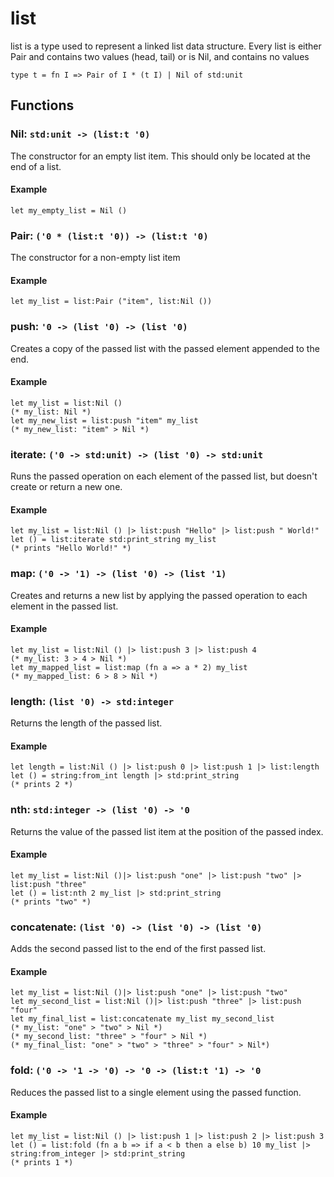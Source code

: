 # list
list is a type used to represent a linked list data structure.
Every list is either Pair and contains two values (head, tail) or is Nil, and contains no values
```halcyon
type t = fn I => Pair of I * (t I) | Nil of std:unit
```
## Functions
### Nil: `std:unit -> (list:t '0)`
The constructor for an empty list item.
This should only be located at the end of a list.
#### Example
```halcyon
let my_empty_list = Nil ()
```
### Pair: `('0 * (list:t '0)) -> (list:t '0)`
The constructor for a non-empty list item
#### Example
```halcyon
let my_list = list:Pair ("item", list:Nil ())
```
### push: `'0 -> (list '0) -> (list '0)`
Creates a copy of the passed list with the passed element appended to the end.
#### Example
```halcyon
let my_list = list:Nil ()
(* my_list: Nil *)
let my_new_list = list:push "item" my_list 
(* my_new_list: "item" > Nil *)
```
### iterate: `('0 -> std:unit) -> (list '0) -> std:unit`
Runs the passed operation on each element of the passed list, but doesn't create or return a new one.
#### Example
```halcyon
let my_list = list:Nil () |> list:push "Hello" |> list:push " World!"
let () = list:iterate std:print_string my_list
(* prints "Hello World!" *)
```
### map: `('0 -> '1) -> (list '0) -> (list '1)`
Creates and returns a new list by applying the passed operation to each element in the passed list.
#### Example
```halcyon
let my_list = list:Nil () |> list:push 3 |> list:push 4 
(* my_list: 3 > 4 > Nil *)
let my_mapped_list = list:map (fn a => a * 2) my_list
(* my_mapped_list: 6 > 8 > Nil *)
```
### length: `(list '0) -> std:integer`
Returns the length of the passed list.
#### Example
```halcyon
let length = list:Nil () |> list:push 0 |> list:push 1 |> list:length
let () = string:from_int length |> std:print_string
(* prints 2 *)
```
### nth: `std:integer -> (list '0) -> '0`
Returns the value of the passed list item at the position of the passed index.
#### Example
```halcyon
let my_list = list:Nil ()|> list:push "one" |> list:push "two" |> list:push "three"
let () = list:nth 2 my_list |> std:print_string
(* prints "two" *)
```
### concatenate: `(list '0) -> (list '0) -> (list '0)`
Adds the second passed list to the end of the first passed list.
#### Example
```halcyon
let my_list = list:Nil ()|> list:push "one" |> list:push "two" 
let my_second_list = list:Nil ()|> list:push "three" |> list:push "four" 
let my_final_list = list:concatenate my_list my_second_list
(* my_list: "one" > "two" > Nil *)
(* my_second_list: "three" > "four" > Nil *)
(* my_final_list: "one" > "two" > "three" > "four" > Nil*)
```
### fold: `('0 -> '1 -> '0) -> '0 -> (list:t '1) -> '0`
Reduces the passed list to a single element using the passed function.
#### Example
```halcyon
let my_list = list:Nil () |> list:push 1 |> list:push 2 |> list:push 3
let () = list:fold (fn a b => if a < b then a else b) 10 my_list |> string:from_integer |> std:print_string
(* prints 1 *)
```
